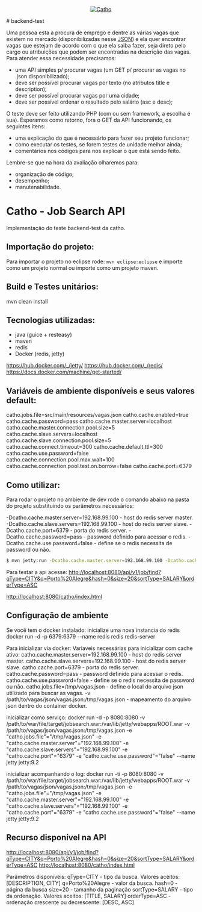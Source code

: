 <p align="center">
  <a href="http://www.catho.com.br">
      <img src="http://static.catho.com.br/svg/site/logoCathoB2c.svg" alt="Catho"/>
  </a>
</p>
# backend-test

Uma pessoa esta a procura de emprego e dentre as várias vagas que existem no mercado (disponibilizadas nesse <a href="https://github.com/catho/backend-test/blob/master/vagas.json">JSON</a>) e ela quer encontrar vagas que estejam de acordo com o que ela saiba fazer, seja direto pelo cargo ou atribuições que podem ser encontradas na descrição das vagas. Para atender essa necessidade precisamos:

- uma API simples p/ procurar vagas (um GET p/ procurar as vagas no .json disponibilizado);
- deve ser possível procurar vagas por texto (no atributos title e description);
- deve ser possível procurar vagas por uma cidade;
- deve ser possível ordenar o resultado pelo salário (asc e desc);

O teste deve ser feito utilizando PHP (com ou sem framework, a escolha é sua). Esperamos como retorno, fora o GET da API funcionando, os seguintes itens:

- uma explicação do que é necessário para fazer seu projeto funcionar;
- como executar os testes, se forem testes de unidade melhor ainda;
- comentários nos códigos para nos explicar o que está sendo feito.

Lembre-se que na hora da avaliação olharemos para:

- organização de código;
- desempenho;
- manutenabilidade.


# Catho - Job Search API

Implementação do teste backend-test da catho.

## Importação do projeto:
Para importar o projeto no eclipse rode: `mvn eclipse:eclipse` e importe como um projeto normal ou importe como um projeto maven.

## Build e Testes unitários:
mvn clean install

## Tecnologias utilizadas:

  - java (guice + resteasy)
  - maven
  - redis
  - Docker (redis, jetty)
  
https://hub.docker.com/_/jetty/
https://hub.docker.com/_/redis/
https://docs.docker.com/machine/get-started/

## Variáveis de ambiente disponíveis e seus valores default:

catho.jobs.file=src/main/resources/vagas.json
catho.cache.enabled=true
catho.cache.password=pass
catho.cache.master.server=localhost
catho.cache.master.connection.pool.size=5
catho.cache.slave.servers=localhost
catho.cache.slave.connection.pool.size=5
catho.cache.connect.timeout=300
catho.cache.default.ttl=300
catho.cache.use.password=false
catho.cache.connection.pool.max.wait=100
catho.cache.connection.pool.test.on.borrow=false
catho.cache.port=6379

## Como utilizar:

Para rodar o projeto no ambiente de dev rode o comando abaixo na pasta do projeto substituindo os parâmetros necessários:

-Dcatho.cache.master.server=192.168.99.100 - host do redis server master.
-Dcatho.cache.slave.servers=192.168.99.100 - host do redis server slave.
-Dcatho.cache.port=6379  - porta do redis server.
-Dcatho.cache.password=pass - password definido para acessar o redis.
-Dcatho.cache.use.password=false - define se o redis necessita de password ou não.

```sh
$ mvn jetty:run -Dcatho.cache.master.server=192.168.99.100 -Dcatho.cache.slave.servers=192.168.99.100 -Dcatho.cache.port=6379 -Dcatho.cache.use.password=false
```

Para testar a api acesse:
[http://localhost:8080/api/v1/job/find?qType=CITY&q=Porto%20Alegre&hash=0&size=20&sortType=SALARY&orderType=ASC](http://localhost:8080/api/v1/job/find?qType=CITY&q=Porto%20Alegre&hash=0&size=20&sortType=SALARY&orderType=ASC)

[http://localhost:8080/catho/index.html](http://localhost:8080/catho/index.html)


## Configuração de ambiente

Se você tem o docker instalado:
inicialize uma nova instancia do redis
docker run -d -p 6379:6379 --name redis redis redis-server

Para inicializar via docker:
Variaveis necessárias para inicializar com cache ativo:
catho.cache.master.server=192.168.99.100 - host do redis server master.
catho.cache.slave.servers=192.168.99.100 - host do redis server slave.
catho.cache.port=6379  - porta do redis server.
catho.cache.password=pass - password definido para acessar o redis.
catho.cache.use.password=false - define se o redis necessita de password ou não.
catho.jobs.file=/tmp/vagas.json - define o local do arquivo json utilizado para buscar as vagas.
-v /path/to/vagas/json/vagas.json:/tmp/vagas.json - mapeamento do arquivo json dentro do container docker.

inicializar como serviço:
docker run -d -p 8080:8080 -v /path/to/war/file/target/jobsearch.war:/var/lib/jetty/webapps/ROOT.war -v /path/to/vagas/json/vagas.json:/tmp/vagas.json -e "catho.jobs.file"="/tmp/vagas.json" -e "catho.cache.master.server"="192.168.99.100" -e "catho.cache.slave.servers"="192.168.99.100" -e "catho.cache.port"="6379" -e "catho.cache.use.password"="false" --name jetty jetty:9.2

inicializar acompanhando o log:
docker run -ti -p 8080:8080 -v /path/to/war/file/target/jobsearch.war:/var/lib/jetty/webapps/ROOT.war -v /path/to/vagas/json/vagas.json:/tmp/vagas.json -e "catho.jobs.file"="/tmp/vagas.json" -e "catho.cache.master.server"="192.168.99.100" -e "catho.cache.slave.servers"="192.168.99.100" -e "catho.cache.port"="6379" -e "catho.cache.use.password"="false" --name jetty jetty:9.2


## Recurso disponível na API
[http://localhost:8080/api/v1/job/find?qType=CITY&q=Porto%20Alegre&hash=0&size=20&sortType=SALARY&orderType=ASC](http://localhost:8080/api/v1/job/find?qType=CITY&q=Porto%20Alegre&hash=0&size=20&sortType=SALARY&orderType=ASC)
[http://localhost:8080/catho/index.html](http://localhost:8080/catho/index.html)

Parâmetros disponíveis:
qType=CITY - tipo da busca. Valores aceitos: [DESCRIPTION, CITY]
q=Porto%20Alegre - valor da busca.
hash=0 - página da busca
size=20 - tamanho da paginação
sortType=SALARY - tipo da ordenação. Valores aceitos: [TITLE, SALARY]
orderType=ASC - ordenação crescente ou decrescente: [DESC, ASC]

